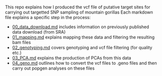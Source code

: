 This repo explains how I produced the vcf file of putative target sites for carrying out targetted SNP sampling of mountain gorillas
Each markdown file explains a specific step in the process:
- [00_data_download.md](https://github.com/sudmantlab/rishi/blob/main/gorilla_census/marker_design/00_data_download.md) includes information on previously published data download (from SRA)
- [01_mapping.md](https://github.com/sudmantlab/rishi/blob/main/gorilla_census/marker_design/01_mapping.md) explains mapping these data and filtering the resulting bam files
- [02_genotyping.md](https://github.com/sudmantlab/rishi/blob/main/gorilla_census/marker_design/02_genotyping.md) covers genotyping and vcf file filtering (for quality etc.)
- [03_PCA.md](https://github.com/sudmantlab/rishi/blob/main/gorilla_census/marker_design/03_PCA.md) explains the production of PCAs from this data
- [04_geno.md](https://github.com/sudmantlab/rishi/blob/main/gorilla_census/marker_design/04_geno.md) outlines how to convert the vcf files to .geno files and then carry out popgen analyses on these files
